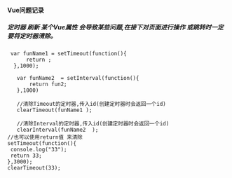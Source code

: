 #### Vue问题记录
 
 ##### 定时器 刷新 某个Vue属性 会导致某些问题,在接下对页面进行操作 或跳转时一定要将定时器清除。
 
 ```
  var funName1 = setTimeout(function(){
       return ;
   },1000);
  
    var funName2  = setInterval(function(){
        return fun2;
    },1000)
   
    //清除Timeout的定时器,传入id(创建定时器时会返回一个id)
    clearTimeout(funName1 );
   
    //清除Interval的定时器,传入id(创建定时器时会返回一个id)
    clearInterval(funName2  );
//也可以使用return值 来清除
setTimeout(function(){
  console.log("33");
  return 33;
},3000);
 clearTimeout(33);
 ```
